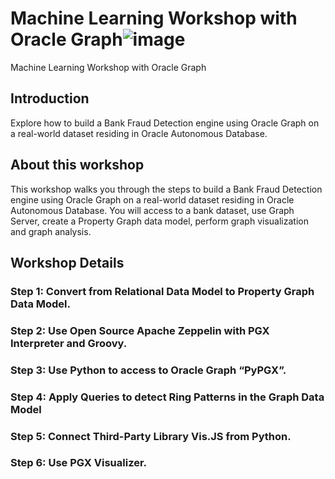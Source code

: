 # Machine Learning Workshop with Oracle Graph![image](https://user-images.githubusercontent.com/3032622/111877257-c2276100-89a2-11eb-9ab1-e78d63f9114f.png)

Machine Learning Workshop with Oracle Graph


## Introduction
Explore how to build a Bank Fraud Detection engine using Oracle Graph on a real-world dataset residing in Oracle Autonomous Database.


## About this workshop 

This workshop walks you through the steps to build a Bank Fraud Detection engine using Oracle Graph on a real-world dataset residing in Oracle Autonomous Database. You will access to a bank dataset, use Graph Server, create a Property Graph data model, perform graph visualization and graph analysis.

## Workshop Details

### Step 1: Convert from Relational Data Model to Property Graph Data Model.



### Step 2: Use Open Source Apache Zeppelin with PGX Interpreter and Groovy.


### Step 3: Use Python to access to Oracle Graph “PyPGX”.


### Step 4: Apply Queries to detect Ring Patterns in the Graph Data Model


### Step 5: Connect Third-Party Library Vis.JS from Python.


### Step 6: Use PGX Visualizer.




